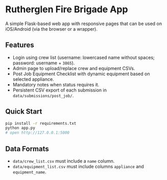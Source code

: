 # Rutherglen Fire Brigade App

A simple Flask-based web app with responsive pages that can be used on iOS/Android (via the browser or a wrapper).

## Features
- Login using crew list (username: lowercased name without spaces; password: username + `3865`).
- Admin page to upload/replace crew and equipment CSVs.
- Post Job Equipment Checklist with dynamic equipment based on selected appliance.
- Mandatory notes when status requires it.
- Persistent CSV export of each submission in `data/submissions/post_job/`.

## Quick Start
```bash
pip install -r requirements.txt
python app.py
# open http://127.0.0.1:5000
```

## Data Formats
- `data/crew_list.csv` must include a `name` column.
- `data/equipment_list.csv` must include columns `appliance` and `equipment_name`.